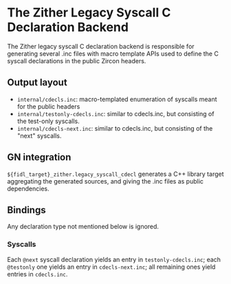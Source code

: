 # The Zither Legacy Syscall C Declaration Backend

The Zither legacy syscall C declaration backend is responsible for generating
several .inc files with macro template APIs used to define the C syscall
declarations in the public Zircon headers.

## Output layout

* `internal/cdecls.inc`: macro-templated enumeration of syscalls meant
  for the public headers
* `internal/testonly-cdecls.inc`: similar to cdecls.inc, but consisting
  of the test-only syscalls.
* `internal/cdecls-next.inc`: similar to cdecls.inc, but consisting
  of the "next" syscalls.

## GN integration

`${fidl_target}_zither.legacy_syscall_cdecl` generates a C++ library target
aggregating the generated sources, and giving the .inc files as public
dependencies.

## Bindings

Any declaration type not mentioned below is ignored.

### Syscalls

Each `@next` syscall declaration yields an entry in `testonly-cdecls.inc`; each
`@testonly` one yields an entry in `cdecls-next.inc`; all remaining ones yield
entries in `cdecls.inc`.
